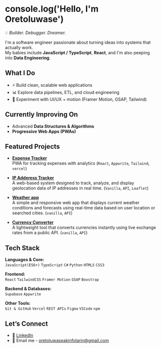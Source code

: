 # console.log('Hello, I'm Oretoluwase')

💡 *Builder. Debugger. Dreamer.*  

I'm a software engineer passionate about turning ideas into systems that actually work.  
My babies include **JavaScript / TypeScript**, **React**, and I'm also peeping into **Data Engineering**.  



##  What I Do
- ⚡ Build clean, scalable web applications
- 📊 Explore data pipelines, ETL, and cloud engineering  
- 🎨 Experiment with UI/UX + motion (Framer Motion, GSAP, Tailwind)  



##  Currently Improving On
-  Advanced **Data Structures & Algorithms** 
-  **Progressive Web Apps (PWAs)** 


## Featured Projects

- [**Expense Tracker**](https://expense-tracker-pi-seven-78.vercel.app)  
   PWA for tracking expenses with analytics (`React`, `Appwrite`, `Tailwind`, `vercel`) 

- [**IP Adderess Tracker**](https://biodun-ojo.github.io/IP-Address-Tracker/)  
   A web-based system designed to track, analyze, and display geolocation data of IP addresses in real time. (`Vanilla`, `API`, `Leaflet`)   

- [**Weather app**](https://biodun-ojo.github.io/Weather-web/)  
   A simple and responsive web app that displays current weather conditions and forecasts using real-time data based on user location or searched cities. (`vanilla`, `API`)

- [**Currency Converter**](https://biodun-ojo.github.io/Currency-converter/)  
   A lightweight tool that converts currencies instantly using live exchange rates from a public API. (`vanilla`, `API`)


## Tech Stack

**Languages & Core:**  
`JavaScript(ES6+)` `TypeScript` `C#` `Python` `HTML5` `CSS3`  

**Frontend:**  
`React` `TailwindCSS` `Framer Motion` `GSAP` `Boostrap`

**Backend & Databases:**  
 `Supabase` `Appwrite`  

**Other Tools:**  
`Git & GitHub` `Vercel` `REST APIs` `Figma` `VSCode` `npm`

## Let’s Connect
<!-- - 🌍 [Portfolio/Website](#)   -->
- 💼 [LinkedIn](https://www.linkedin.com/in/abiodun-ojo-oretoluwase-74003623a?utm_source=share&utm_campaign=share_via&utm_content=profile&utm_medium=android_app)
- 📧 Email me - oretoluwaseakinfolarin@gmail.com
